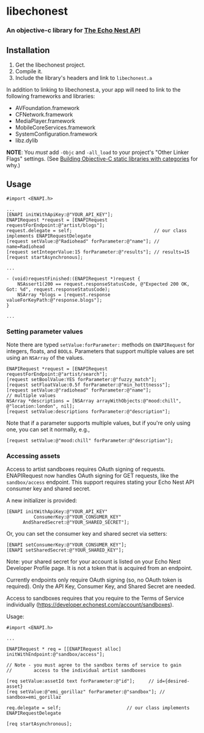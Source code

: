 # libechonest
### An objective-c library for [The Echo Nest API](http://developer.echonest.com/docs/v4/)

## Installation

1. Get the libechonest project.
2. Compile it.
3. Include the library's headers and link to `libechonest.a`

In addition to linking to libechonest.a, your app will need to link to the following frameworks and libraries:

* AVFoundation.framework
* CFNetwork.framework
* MediaPlayer.framework
* MobileCoreServices.framework
* SystemConfiguration.framework
* libz.dylib

__NOTE__: You *must* add `-Objc` and `-all_load` to your project's "Other Linker Flags" settings. (See [Building Objective-C static libraries with categories](http://developer.apple.com/library/mac/#qa/qa1490/_index.html) for why.)

## Usage

    #import <ENAPI.h>

    ...
    [ENAPI initWithApiKey:@"YOUR_API_KEY"];
    ENAPIRequest *request = [ENAPIRequest requestForEndpoint:@"artist/blogs"];
    request.delegate = self;                              // our class implements ENAPIRequestDelegate
    [request setValue:@"Radiohead" forParameter:@"name"]; // name=Radiohead
    [request setIntegerValue:15 forParameter:@"results"]; // results=15
    [request startAsynchronous];

    ...

    - (void)requestFinished:(ENAPIRequest *)request {
        NSAssert1(200 == request.responseStatusCode, @"Expected 200 OK, Got: %d", request.responseStatusCode);
        NSArray *blogs = [request.response valueForKeyPath:@"response.blogs"];
    }

    ...

### Setting parameter values

Note there are typed `setValue:forParameter:` methods on `ENAPIRequest` for integers, floats, and `BOOL`s. Parameters that support multiple values are set using an `NSArray` of the values.

    ENAPIRequest *request = [ENAPIRequest requestForEndpoint:@"artist/search"];
    [request setBoolValue:YES forParameter:@"fuzzy_match"];
    [request setFloatValue:0.5f forParameter:@"min_hotttnesss"];
    [request setValue:@"radiohead" forParameter:@"name"];
    // multiple values
    NSArray *descriptions = [NSArray arrayWithObjects:@"mood:chill", @"location:london", nil];
    [request setValue:descriptions forParameter:@"description"];

Note that if a parameter supports multiple values, but if you're only using one, you can set it normally, e.g.,

    [request setValue:@"mood:chill" forParameter:@"description"];

### Accessing assets 

Access to artist sandboxes requires OAuth signing of requests. ENAPIRequest now handles OAuth signing for GET requests, like the `sandbox/access` endpoint. This support requires stating your Echo Nest API consumer key and shared secret. 

A new initializer is provided: 
    
    [ENAPI initWithApiKey:@"YOUR_API_KEY" 
              ConsumerKey:@"YOUR_CONSUMER_KEY" 
          AndSharedSecret:@"YOUR_SHARED_SECRET"];

Or, you can set the consumer key and shared secret via setters:

    [ENAPI setConsumerKey:@"YOUR_CONSUMER_KEY"];
    [ENAPI setSharedSecret:@"YOUR_SHARED_KEY"];

Note: your shared secret for your account is listed on your Echo Nest Developer Profile page. It is not a token that is acquired from an endpoint. 

Currently endpoints only require OAuth signing (so, no OAuth token is required). Only the API Key, Consumer Key, and Shared Secret are needed. 

Access to sandboxes requires that you require to the Terms of Service individually (https://developer.echonest.com/account/sandboxes).

Usage:

    #import <ENAPI.h>

    ...

    ENAPIRequest * req = [[ENAPIRequest alloc] initWithEndpoint:@"sandbox/access"];

    // Note - you must agree to the sandbox terms of service to gain 
    //        access to the individual artist sandboxes 

    [req setValue:assetId text forParameter:@"id"];	    // id={desired-asset}
    [req setValue:@"emi_gorillaz" forParameter:@"sandbox"]; // sandbox=emi_gorillaz

    req.delegate = self;	     			    // our class implements ENAPIRequestDelegate
    
    [req startAsynchronous];
